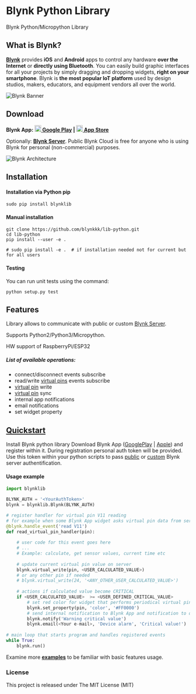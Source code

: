 # Blynk Python Library
Blynk Python/Micropython Library

## What is Blynk?
**[Blynk][blynk-io]** provides **iOS** and **Android** apps to control any hardware **over the Internet** or **directly using Bluetooth**.
You can easily build graphic interfaces for all your projects by simply dragging and dropping widgets, **right on your smartphone**.
Blynk is **the most popular IoT platform** used by design studios, makers, educators, and equipment vendors all over the world.

![Blynk Banner][blynk-banner]

## Download

**Blynk App: 
[<img src="https://cdn.rawgit.com/simple-icons/simple-icons/develop/icons/googleplay.svg" width="18" height="18" /> Google Play][blynk-app-android] | 
[<img src="https://cdn.rawgit.com/simple-icons/simple-icons/develop/icons/apple.svg" width="18" height="18" /> App Store][blynk-app-ios]**

Optionally: **[Blynk Server][blynk-server]**. Public Blynk Cloud is free for anyone who is using Blynk for personal (non-commercial) purposes.

![Blynk Architecture][blynk-architecture]

## Installation 

#### Installation via Python pip
    sudo pip install blynklib   


#### Manual installation 
    git clone https://github.com/blynkkk/lib-python.git
    cd lib-python
    pip install --user -e .

    # sudo pip install -e .  # if installation needed not for current but for all users 

#### Testing
You can run unit tests using the command:

    python setup.py test

## Features
Library allows to communicate with public or custom [Blynk Server][blynk-server].
 
Supports Python2/Python3/Micropython.

HW support of RaspberryPi/ESP32

##### List of available operations:
 - connect/disconnect events subscribe
 - read/write [virtual pins][blynk-vpins] events subscribe
 - [virtual pin][blynk-vpins] write
 - [virtual pin][blynk-vpins] sync
 - internal app notifications
 - email notifications
 - set widget property
 

## [Quickstart][blynk-docs]
Install Blynk python  library
Download Blynk App ([GooglePlay][blynk-app-android] | [Apple][blynk-app-ios]) and register within it. 
During registration personal auth token will be provided. Use this token within your python scripts to pass
[public][blynk-server-public] or [custom][blynk-server] Blynk server authentification.

#### Usage example
```py
import blynklib

BLYNK_AUTH = '<YourAuthToken>'
blynk = blynklib.Blynk(BLYNK_AUTH)

# register handler for virtual pin V11 reading
# for example when some Blynk App widget asks virtual pin data from server periodically    
@blynk.handle_event('read V11')
def read_virtual_pin_handler(pin):
    
    # user code for this event goes here
    # ...
    # Example: calculate, get sensor values, current time etc
    
    # update current virtual pin value on server 
    blynk.virtual_write(pin, <USER_CALCULATED_VALUE>)
    # or any other pin if needed
    # blynk.virtual_write(24, '<ANY_OTHER_USER_CALCULATED_VALUE>')
        
    # actions if calculated value become CRITICAL
    if <USER_CALCULATED_VALUE>  >= <USER_DEFINED_CRITICAL_VALUE>
        # set red color for widget that performs periodical virtual pin read operations
        blynk.set_property(pin, 'color', '#FF0000')
        # send internal notification to Blynk App and notification to defined e-mail 
        blynk.notify('Warning critical value')
        blynk.email(<Your e-mail>, 'Device alarm', 'Critical value!')
        
# main loop that starts program and handles registered events
while True:
    blynk.run()
```

Examine more **[examples][blynk-py-examples]** to be familiar with basic features usage.


### License
This project is released under The MIT License (MIT)



  [blynk-io]: https://github.com/blynkkk/blynkkk.github.io
  [blynk-architecture]: https://github.com/blynkkk/blynkkk.github.io/blob/master/images/architecture.png
  [blynk-banner]: https://github.com/blynkkk/blynkkk.github.io/blob/master/images/GithubBanner.jpg
  [blynk-server]: https://github.com/blynkkk/blynk-server
  [blynk-server-public]: http://blynk-cloud.com
  [blynk-docs]: https://docs.blynk.cc/
  [blynk-py-examples]: https://github.com/blynkkk/lib-python/blob/master/examples
  [blynk-app-android]: https://play.google.com/store/apps/details?id=cc.blynk
  [blynk-app-ios]: https://itunes.apple.com/us/app/blynk-control-arduino-raspberry/id808760481?ls=1&mt=8
  [blynk-vpins]: http://help.blynk.cc/getting-started-library-auth-token-code-examples/blynk-basics/what-is-virtual-pins